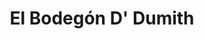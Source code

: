 ---
title: "El Bodegón D' Dumith"
url: /ciudad-guayana-puerto-ordaz/el-bodegon-d-dumith/
shop: alcohol
---